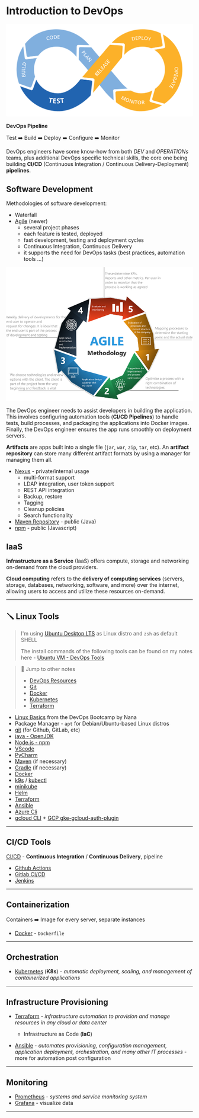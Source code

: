 # Introduction to DevOps

![](.gitbook/assets/devops-logo.png)

**DevOps Pipeline**

Test ➡️ Build ➡️ Deploy ➡️ Configure ➡️ Monitor

DevOps engineers have some know-how from both *DEV* and *OPERATIONs* teams, plus additional DevOps specific technical skills, the core one being building **CI/CD** (Continuous Integration / Continuous Delivery-Deployment) **pipelines**.

## Software Development

Methodologies of software development:

- Waterfall
- [Agile](https://asana.com/resources/agile-methodology) (newer)
  - several project phases
  - each feature is tested, deployed
  - fast development, testing and deployment cycles
  - Continuous Integration, Continuous Delivery
  - it supports the need for DevOps tasks (best practices, automation tools ...)

![](.gitbook/assets/agile-dev.png)

The DevOps engineer needs to assist developers in building the application. This involves configuring automation tools (**CI/CD Pipelines**) to handle tests, build processes, and packaging the applications into Docker images. Finally, the DevOps engineer ensures the app runs smoothly on deployment servers.

**Artifacts** are apps built into a single file (`jar`, `war`, `zip`, `tar`, etc). An **artifact repository** can store many different artifact formats by using a manager for managing them all.

- [Nexus](https://help.sonatype.com/en/sonatype-nexus-repository.html) - private/internal usage
  - multi-format support
  - LDAP integration, user token support
  - REST API integration
  - Backup, restore
  - Tagging
  - Cleanup policies
  - Search functionality
- [Maven Repository](https://mvnrepository.com/) - public (Java)
- [npm](https://www.npmjs.com/) - public (Javascript)

## IaaS

**Infrastructure as a Service** (IaaS) offers compute, storage and networking on-demand from the cloud providers.

**Cloud computing** refers to the **delivery of computing services** (servers, storage, databases, networking, software, and more) over the internet, allowing users to access and utilize these resources on-demand.

---

## 🪛 Linux Tools

> I'm using [Ubuntu Desktop LTS](https://ubuntu.com/download/desktop) as Linux distro and `zsh` as default SHELL
>
> The install commands of the following tools can be found on my notes here - [Ubuntu VM - DevOps Tools](../operating-systems/linux/distros/ubuntu-vm.md#devops-tools)

> 🔗 Jump to other notes
>
> - [DevOps Resources](README.md)
> - [Git](git.md)
> - [Docker](docker.md)
> - [Kubernetes](kubernetes.md)
> - [Terraform](terraform.md)

- [Linux Basics](https://gitlab.com/devops-bootcamp3/linux) from the DevOps Bootcamp by Nana
- Package Manager - `apt` for Debian/Ubuntu-based Linux distros
- [git](https://git-scm.com/book/en/v2/Getting-Started-Installing-Git) (for Github, GitLab, etc)
- [java - OpenJDK](https://itsfoss.com/install-java-ubuntu/)
- [Node.js - npm](https://www.digitalocean.com/community/tutorials/how-to-install-node-js-on-ubuntu-20-04#option-1-installing-node-js-with-apt-from-the-default-repositories) 
- [VScode](https://code.visualstudio.com/docs/setup/linux#_debian-and-ubuntu-based-distributions)
- [PyCharm](https://www.jetbrains.com/help/pycharm/installation-guide.html#standalone)
- [Maven](https://maven.apache.org/install.html) (if necessary)
- [Gradle](https://gradle.org/install/) (if necessary)
- [Docker](https://docs.docker.com/engine/install/ubuntu/)
- [k9s](https://k9scli.io/topics/install/) / [kubectl](https://kubernetes.io/docs/tasks/tools/install-kubectl-linux/#install-using-native-package-management)
- [minikube](https://minikube.sigs.k8s.io/docs/start/)
- [Helm](https://helm.sh/docs/intro/install/)
- [Terraform](https://developer.hashicorp.com/terraform/tutorials/aws-get-started/install-cli)
- [Ansible](https://docs.ansible.com/ansible/latest/installation_guide/intro_installation.html#installing-ansible-on-specific-operating-systems)
- [Azure Cli](https://learn.microsoft.com/en-us/cli/azure/install-azure-cli)
- [gcloud CLI](https://cloud.google.com/sdk/docs/install#deb) + [GCP gke-gcloud-auth-plugin](https://cloud.google.com/blog/products/containers-kubernetes/kubectl-auth-changes-in-gke)

---

## CI/CD Tools

[CI/CD](https://about.gitlab.com/topics/ci-cd/) - **Continuous Integration** / **Continuous Delivery**, pipeline

- [Github Actions](https://github.com/features/actions)
- [Gitlab CI/CD](https://docs.gitlab.com/ee/ci/)
- [Jenkins](https://www.jenkins.io/)

---

## Containerization

Containers ➡️ Image for every server, separate instances

- [Docker](https://www.docker.com/) - `Dockerfile`

---

## Orchestration

- [Kubernetes](https://kubernetes.io/) (**K8s**) - *automatic deployment, scaling, and management of containerized applications*

---

## Infrastructure Provisioning

- [Terraform](https://www.terraform.io/) - *infrastructure automation to provision and manage resources in any cloud or data center*
  - Infrastructure as Code (**IaC**)

- [Ansible](https://www.ansible.com/) - *automates provisioning, configuration management, application deployment, orchestration, and many other IT processes* - more for automation post configuration

---

## Monitoring

- [Prometheus](https://prometheus.io/) - *systems and service monitoring system*
- [Grafana](https://grafana.com/) - visualize data

---

